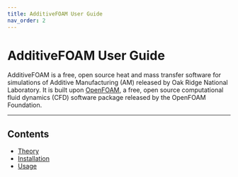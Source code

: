```yaml
---
title: AdditiveFOAM User Guide
nav_order: 2
---
```


# AdditiveFOAM User Guide
AdditiveFOAM is a free, open source heat and mass transfer software for simulations of Additive Manufacturing (AM) released by Oak Ridge National Laboratory. It is built upon [OpenFOAM](https://openfoam.org/), a free, open source computational fluid dynamics (CFD) software package released by the OpenFOAM Foundation.

---

## Contents
- [Theory](theory.md)
- [Installation](installation.md)
- [Usage](usage.md)
